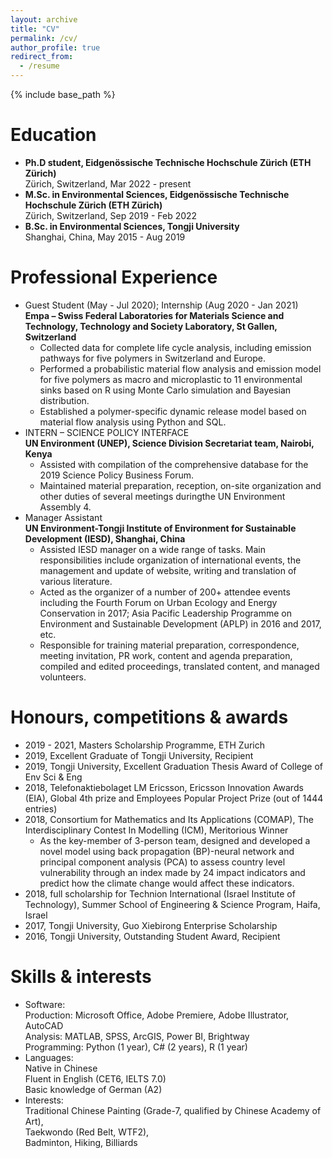 ```yaml
---
layout: archive
title: "CV"
permalink: /cv/
author_profile: true
redirect_from:
  - /resume
---
```


{% include base_path %}


Education
======
* **Ph.D student, Eidgenössische Technische Hochschule Zürich (ETH Zürich)**
  <br>Zürich, Switzerland, Mar 2022 - present
* **M.Sc. in Environmental Sciences, Eidgenössische Technische Hochschule Zürich (ETH Zürich)**
  <br>Zürich, Switzerland, Sep 2019 - Feb 2022 
* **B.Sc. in Environmental Sciences, Tongji University**
  <br>Shanghai, China, May 2015 - Aug 2019<br>


Professional Experience
======
* Guest Student (May - Jul 2020); Internship (Aug 2020 - Jan 2021) <br>**Empa – Swiss Federal Laboratories for Materials Science and Technology, Technology and Society Laboratory, St Gallen, Switzerland**
  * Collected data for complete life cycle analysis, including emission pathways for five polymers in Switzerland and Europe.
  * Performed a probabilistic material flow analysis and emission model for five polymers as macro and microplastic to 11 environmental sinks based on R using Monte    Carlo simulation and Bayesian distribution.
  * Established a polymer-specific dynamic release model based on material flow analysis using Python and SQL.
* INTERN – SCIENCE POLICY INTERFACE <br>**UN Environment (UNEP), Science Division Secretariat team, Nairobi, Kenya**
  * Assisted with compilation of the comprehensive database for the 2019 Science Policy Business Forum.
  * Maintained material preparation, reception, on-site organization and other duties of several meetings duringthe UN Environment Assembly 4.
* Manager Assistant<br> **UN Environment-Tongji Institute of Environment for Sustainable Development (IESD), Shanghai, China**
  * Assisted IESD manager on a wide range of tasks. Main responsibilities include organization of international events, the management and update of website, writing and translation of various literature.
  *  Acted as the organizer of a number of 200+ attendee events including the Fourth Forum on Urban Ecology and Energy Conservation in 2017; Asia Pacific Leadership Programme on Environment and Sustainable Development (APLP) in 2016 and 2017, etc.
  *  Responsible for training material preparation, correspondence, meeting invitation, PR work, content and agenda preparation, compiled and edited proceedings, translated content, and managed volunteers.<br>


Honours, competitions & awards
=====
 * 2019 - 2021, Masters Scholarship Programme, ETH Zurich
 * 2019, Excellent Graduate of Tongji University, Recipient
 * 2019, Tongji University, Excellent Graduation Thesis Award of College of Env Sci & Eng
 * 2018, Telefonaktiebolaget LM Ericsson, Ericsson Innovation Awards (EIA), Global 4th prize and Employees Popular Project Prize (out of 1444 entries)
 * 2018, Consortium for Mathematics and Its Applications (COMAP), The Interdisciplinary Contest In Modelling (ICM), Meritorious Winner
   *  As the key-member of 3-person team, designed and developed a novel model using back propagation (BP)-neural network and principal component analysis (PCA) to assess   country level vulnerability through an index made by 24 impact indicators and predict how the climate change would affect these indicators.
 * 2018, full scholarship for Technion International (Israel Institute of Technology), Summer School of Engineering & Science Program, Haifa, Israel
 * 2017, Tongji University, Guo Xiebirong Enterprise Scholarship
 * 2016, Tongji University, Outstanding Student Award, Recipient<br>


Skills & interests
======
* Software:<br>
  Production: Microsoft Office, Adobe Premiere, Adobe Illustrator, AutoCAD<br>
  Analysis: MATLAB, SPSS, ArcGIS, Power BI, Brightway<br>
  Programming: Python (1 year), C# (2 years), R (1 year)
* Languages:<br>
  Native in Chinese<br>
  Fluent in English (CET6, IELTS 7.0)<br>
  Basic knowledge of German (A2)
* Interests:<br>
  Traditional Chinese Painting (Grade-7, qualified by Chinese Academy of Art),<br>
  Taekwondo (Red Belt, WTF2),<br>
  Badminton, Hiking, Billiards<br>

  
[//]: # (Talks)

[//]: # (======)
